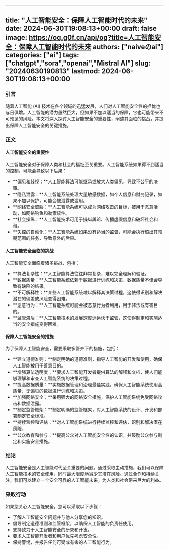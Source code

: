 
---
title: "人工智能安全：保障人工智能时代的未来"
date: 2024-06-30T19:08:13+00:00
draft: false
image: https://og.g0f.cn/api/og?title=人工智能安全：保障人工智能时代的未来
authors: ["naiveのai"]
categories: ["ai"]
tags: ["chatgpt","sora","openai","Mistral AI"]
slug: "20240630190813"
lastmod: 2024-06-30T19:08:13+00:00
---
### 引言

随着人工智能 (AI) 技术在各个领域的迅猛发展，人们对人工智能安全性的担忧也与日俱增。人工智能的潜力虽然巨大，但如果不加以适当的保障，它也可能带来不可预见的风险。本文将深入探讨人工智能安全的重要性，阐述其面临的挑战，并提出保障人工智能安全的关键措施。

### 正文

#### 人工智能安全的重要性

人工智能安全对于保障人类和社会的福祉至关重要。人工智能系统如果得不到适当的控制，可能会导致以下后果：

* **偏见和歧视：**人工智能算法可能继承或放大人类偏见，导致不公平的决策。
* **隐私泄露：**人工智能系统处理大量敏感数据，如个人信息和财务记录，如果不加以保护，可能会被泄露或滥用。
* **网络安全威胁：**人工智能系统可以成为网络攻击的目标，被用于恶意活动，如网络钓鱼和勒索软件。
* **社会操纵：**人工智能技术可用于操纵舆论、传播虚假信息和破坏社会和谐。
* **失控的自动化：**人工智能系统如果没有适当的监督，可能会执行超出其预期范围的任务，导致意外的后果。

#### 人工智能安全面临的挑战

人工智能安全面临着诸多挑战，包括：

* **算法复杂性：**人工智能算法往往非常复杂，难以完全理解和验证。
* **数据质量：**人工智能系统依赖于数据进行训练和决策，数据质量不佳会导致有缺陷的结果。
* **不可解释性：**某些人工智能系统难以解释其决策过程，这使得识别和解决潜在的偏差或风险变得困难。
* **恶意行为：**人工智能系统可能会被恶意行为者利用，用于非法或有害目的。
* **监管滞后：**人工智能技术的发展速度远远快于监管，这使得制定和实施适当的安全措施变得困难。

#### 保障人工智能安全的措施

为了保障人工智能安全，需要采取多管齐下的措施，包括：

* **建立道德准则：**制定明确的道德准则，指导人工智能的开发和使用，确保人工智能被用于善意目的。
* **增强算法透明度：**要求人工智能开发者提供算法的解释和文档，使人们能够理解和审查人工智能系统的决策过程。
* **提高数据质量：**实施数据管理和治理最佳实践，确保人工智能系统使用高质量、无偏见的数据进行训练和决策。
* **加强网络安全：**采用强大的网络安全措施，保护人工智能系统免受网络攻击和数据泄露。
* **制定监管框架：**制定明确的监管框架，对人工智能系统的设计、开发和部署制定安全标准。
* **持续监控和评估：**对人工智能系统进行持续监控和评估，识别和解决潜在风险。
* **公众教育和参与：**提高公众对人工智能安全性的认识，并鼓励公众参与制定和实施安全措施。

### 结论

人工智能安全是人工智能时代至关重要的问题。通过采取主动措施，我们可以保障人工智能技术的安全使用，同时最大限度地减少其潜在风险。通过合作和持续关注，我们可以建立一个安全可靠的人工智能未来，为人类和社会带来巨大的利益。

### 采取行动

如果您关心人工智能安全，您可以采取以下步骤：

* 了解人工智能安全问题并与他人分享您的知识。
* 倡导制定道德准则和监管框架，以确保人工智能的负责任使用。
* 支持致力于人工智能安全的研究和开发。
* 要求人工智能开发者和用户优先考虑安全性。
* 保持警惕，并报告任何可疑或有害的人工智能行为。